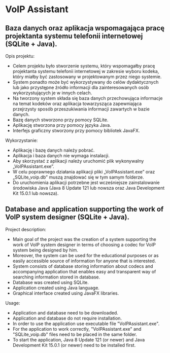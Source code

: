 # VoIP Assistant

## Baza danych oraz aplikacja wspomagająca pracę projektanta systemu telefonii internetowej (SQLite + Java).

Opis projektu:
- Celem projektu było stworzenie systemu, który wspomagałby pracę projektanta systemu telefonii internetowej w zakresie wyboru kodeka, który miałby być zastosowany w projektowanym przez niego systemie.
- System ponadto może być wykorzystywany do celów dydaktycznych lub jako przystępne źródło informacji dla zainteresowanych osób wykorzystujących je w innych celach.
- Na tworzony system składa się baza danych przechowująca informacje na temat kodeków oraz aplikacja towarzysząca zapewniająca przejrzysty sposób przeszukiwania informacji zawartych w bazie danych.
- Bazę danych stworzono przy pomocy SQLite.
- Aplikację stworzona przy pomocy języka Java.
- Interfejs graficzny stworzony przy pomocy bibliotek JavaFX.
 
Wykorzystanie:
- Aplikację i bazę danych należy pobrać.
- Aplikacja i baza danych nie wymaga instalacji.
- Aby skorzystać z aplikacji należy uruchomić plik wykonywalny „VoIPAssistant.exe”.
- W celu poprawnego działania aplikacji pliki „VoIPAssistant.exe” oraz „SQLite_voip.db” muszą znajdować się w tym samym folderze.
- Do uruchomienia aplikacji potrzebne jest wcześniejsze zainstalowanie środowiska Java (Java 8 Update 121 lub nowsza oraz Java Development Kit 15.0.1 lub nowsza).

## Database and application supporting the work of VoIP system designer (SQLite + Java).

Project description:
- Main goal of the project was the creation of a system supporting the work of VoIP system designer in terms of choosing a codec for VoIP system being designed by him.
- Moreover, the system can be used for the educational purposes or as easily accessible source of information for anyone that is interested.
- System consists of database storing information about codecs and accompanying application that enables easy and transparent way of searching information stored in database.
- Database was created using SQLite.
- Application created using Java language.
- Graphical interface created using JavaFX libraries.

Usage:
- Application and database need to be downloaded.
- Application and database do not require installation.
- In order to use the application use executable file "VoIPAssistant.exe".
- For the application to work correctly, "VoIPAssistant.exe" and "SQLite_voip.db" files need to be placed in the same folder.
- To start the application, Java 8 Update 121 (or newer) and Java Development Kit 15.0.1 (or newer) need to be installed first.
